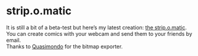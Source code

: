 <!--
  id: 221
  date: 2006-06-11T10:38:15
  modified: 2014-03-11T08:48:49
  slug: stripomatic
  type: post
  excerpt: <p>It is still a bit of a beta-test but here&#8217;s my latest creation: the strip.o.matic. You can create comics with your webcam and send them to your friends by email. Thanks to Quasimondo for the bitmap exporter.</p> 
  content: <p>It is still a bit of a beta-test but here&#8217;s my latest creation: <a href="http://strip.o.matic.shapers.nl/?lang=en" target="stripomatic">the strip.o.matic</a>. You can create comics with your webcam and send them to your friends by email.<br /> Thanks to <a href="http://www.quasimondo.com/archives/000572.php" target="quasimondo">Quasimondo</a> for the bitmap exporter.</p> 
  categories: Flash,Actionscript
  tags: test
-->

# strip.o.matic

<p>It is still a bit of a beta-test but here&#8217;s my latest creation: <a href="http://strip.o.matic.shapers.nl/?lang=en" target="stripomatic">the strip.o.matic</a>. You can create comics with your webcam and send them to your friends by email.<br />
Thanks to <a href="http://www.quasimondo.com/archives/000572.php" target="quasimondo">Quasimondo</a> for the bitmap exporter.</p>

